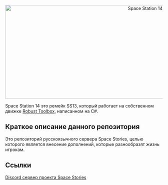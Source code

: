 <p align="center"> <img alt="Space Station 14" width="880" height="300" src="https://raw.githubusercontent.com/space-wizards/asset-dump/de329a7898bb716b9d5ba9a0cd07f38e61f1ed05/github-logo.svg" /></p>

Space Station 14 это ремейк SS13, который работает на собственном движке [Robust Toolbox](https://github.com/space-wizards/RobustToolbox), написанном на C#.

## Краткое описание данного репозитория

Это репозиторий русскоязычного сервера Space Stories, целью которого является внесение дополнений, которые разнообразят жизнь игрокам.

## Ссылки

[Discord сервер проекта Space Stories](https://discord.gg/hB5ZgFTy) 
